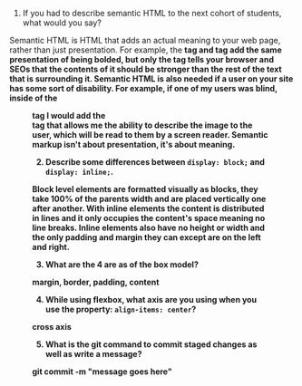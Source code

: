 1. If you had to describe semantic HTML to the next cohort of students, what would you say?

Semantic HTML is HTML that adds an actual meaning to your web page, rather than just presentation. For example, the <b> tag and <strong> tag  add the same presentation of being bolded, but only the <strong> tag tells your browser and SEOs that the contents of it should be stronger than the rest of the text that is surrounding it. Semantic HTML is also needed if a user on your site has some sort of disability. For example, if one of my users was blind, inside of the <figure> tag I would add the <figcaption> tag that allows me the ability to describe the image to the user, which will be read to them by a screen reader. Semantic markup isn't about presentation, it's about meaning.

2. Describe some differences between ```display: block;``` and ```display: inline;```.

Block level elements are formatted visually as blocks, they take 100% of the parents width and are placed vertically one after another. With inline elements the content is distributed in lines and it only occupies the content's space meaning no line breaks. Inline elements also have no height or width and the only padding and margin they can except are on the left and right.


3. What are the 4 are as of the box model?

margin, border, padding, content

4. While using flexbox, what axis are you using when you use the property: ```align-items: center```?

cross axis

5. What is the git command to commit staged changes as well as write a message? 

git commit -m "message goes here"